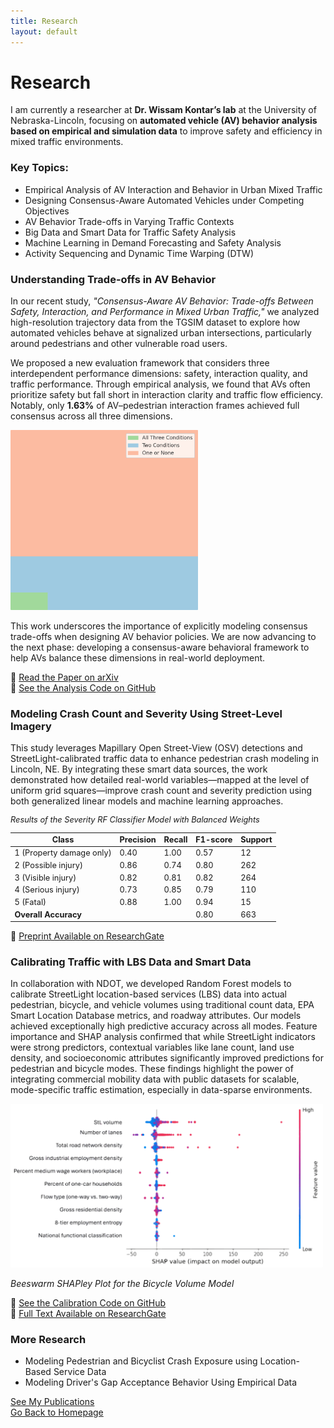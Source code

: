 ```yaml
---
title: Research
layout: default
---
```


# Research
I am currently a researcher at **Dr. Wissam Kontar’s lab** at the University of Nebraska-Lincoln, focusing on **automated vehicle (AV) behavior analysis based on empirical and simulation data** to improve safety and efficiency in mixed traffic environments.

### Key Topics:
- Empirical Analysis of AV Interaction and Behavior in Urban Mixed Traffic
- Designing Consensus-Aware Automated Vehicles under Competing Objectives
- AV Behavior Trade-offs in Varying Traffic Contexts
- Big Data and Smart Data for Traffic Safety Analysis
- Machine Learning in Demand Forecasting and Safety Analysis
- Activity Sequencing and Dynamic Time Warping (DTW)  

### Understanding Trade-offs in AV Behavior

In our recent study, *"Consensus-Aware AV Behavior: Trade-offs Between Safety, Interaction, and Performance in Mixed Urban Traffic,"* we analyzed high-resolution trajectory data from the TGSIM dataset to explore how automated vehicles behave at signalized urban intersections, particularly around pedestrians and other vulnerable road users.

We proposed a new evaluation framework that considers three interdependent performance dimensions: safety, interaction quality, and traffic performance. Through empirical analysis, we found that AVs often prioritize safety but fall short in interaction clarity and traffic flow efficiency. Notably, only **1.63%** of AV–pedestrian interaction frames achieved full consensus across all three dimensions.

<img src="AV_Obj.png" alt="AV Objectives" style="width: 300px; border-radius: 1px;" />

This work underscores the importance of explicitly modeling consensus trade-offs when designing AV behavior policies. We are now advancing to the next phase: developing a consensus-aware behavioral framework to help AVs balance these dimensions in real-world deployment.

📄 [Read the Paper on arXiv](https://doi.org/10.48550/arXiv.2505.04379)  
📂 [See the Analysis Code on GitHub](https://github.com/wissamkontar/Consensus-AV-Analysis)

### Modeling Crash Count and Severity Using Street-Level Imagery  

This study leverages Mapillary Open Street-View (OSV) detections and StreetLight-calibrated traffic data to enhance pedestrian crash modeling in Lincoln, NE. By integrating these smart data sources, the work demonstrated how detailed real-world variables—mapped at the level of uniform grid squares—improve crash count and severity prediction using both generalized linear models and machine learning approaches.

<div style="max-width: 500px; margin: 1em 0; font-size: 0.8rem;">
  <p><em>Results of the Severity RF Classifier Model with Balanced Weights</em></p>
  <table>
    <thead>
      <tr>
        <th>Class</th><th>Precision</th><th>Recall</th><th>F1-score</th><th>Support</th>
      </tr>
    </thead>
    <tbody>
      <tr><td>1 (Property damage only)</td><td>0.40</td><td>1.00</td><td>0.57</td><td>12</td></tr>
      <tr><td>2 (Possible injury)</td><td>0.86</td><td>0.74</td><td>0.80</td><td>262</td></tr>
      <tr><td>3 (Visible injury)</td><td>0.82</td><td>0.81</td><td>0.82</td><td>264</td></tr>
      <tr><td>4 (Serious injury)</td><td>0.73</td><td>0.85</td><td>0.79</td><td>110</td></tr>
      <tr><td>5 (Fatal)</td><td>0.88</td><td>1.00</td><td>0.94</td><td>15</td></tr>
      <tr><td><strong>Overall Accuracy</strong></td><td></td><td></td><td>0.80</td><td>663</td></tr>
    </tbody>
  </table>
</div>


📄 [Preprint Available on ResearchGate](https://www.researchgate.net/publication/382926999_Better_Safety_Analyses_through_Smarter_Data_Adding_Open-Street-View_and_Traffic_Calibrated-LBS_Data_to_Pedestrian_Crash_Analysis_in_Lincoln_NE)  

### Calibrating Traffic with LBS Data and Smart Data

In collaboration with NDOT, we developed Random Forest models to calibrate StreetLight location-based services (LBS) data into actual pedestrian, bicycle, and vehicle volumes using traditional count data, EPA Smart Location Database metrics, and roadway attributes. Our models achieved exceptionally high predictive accuracy across all modes. Feature importance and SHAP analysis confirmed that while StreetLight indicators were strong predictors, contextual variables like lane count, land use density, and socioeconomic attributes significantly improved predictions for pedestrian and bicycle modes. These findings highlight the power of integrating commercial mobility data with public datasets for scalable, mode-specific traffic estimation, especially in data-sparse environments.

<img src="SHAP_Bike.png" alt="Shapley Plot for Bike Model" style="width: 500px; border-radius: 1px;" />

*Beeswarm SHAPley Plot for the Bicycle Volume Model*

📂 [See the Calibration Code on GitHub](https://github.com/Hawkins-TECH-Lab/NDOT-Calibration)   
📄 [Full Text Available on ResearchGate](https://www.researchgate.net/publication/390051928_Integrating_StreetLight_EPS_Smart_Location_Data_and_Road_Attributes_A_Random_Forest_Approach_to_Multi-Modal_Traffic_Calibration_in_Lincoln_Nebraska)

### More Research
- Modeling Pedestrian and Bicyclist Crash Exposure using Location-Based Service Data
- Modeling Driver's Gap Acceptance Behavior Using Empirical Data

[See My Publications](publications.md)   
[Go Back to Homepage](index.md)
